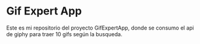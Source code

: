 # Gif Expert App

Este es mi repositorio del proyecto GifExpertApp, donde se consumo el api de giphy para traer 10 gifs según la busqueda.
